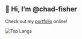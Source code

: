 <h2><b>👋 Hi, I’m @chad-fisher</b></h2>

Check out my <a href="https://linktr.ee/chad_fisher" target="_blank">portfolio</a> online!
<!---
chad-fisher/chad-fisher is a ✨ special ✨ repository because its `README.md` (this file) appears on your GitHub profile.
You can click the Preview link to take a look at your changes.
--->

![Top Langs](https://github-readme-stats-git-masterrstaa-rickstaa.vercel.app/api/top-langs/?username=chad-fisher&theme=cobalt2&size_weight=0.5&count_weight=0.5&hide_progress=true)
